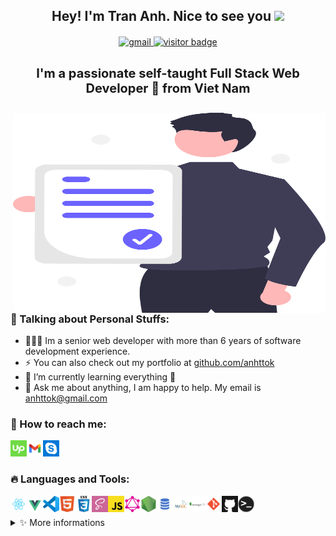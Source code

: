 ## <h2 align="center" style="font-weight: bold; margin-top: 20px; margin-bottom: 20px;">Hey! I'm Tran Anh. Nice to see you <img src="https://media.giphy.com/media/hvRJCLFzcasrR4ia7z/giphy.gif" width="30px"></h1>

<p align="center">
  <a href="https://github.com/anhttok" target="_blank">
    <img alt="gmail" height="25px" src="https://img.shields.io/website?label=github.com/anhttok&style=for-the-badge&url=https%3A%2F%2Fgithub.com/anhttok" />
  </a>
  <a href="https://github.com/anhttok" target="_blank">
    <img alt="visitor badge" height="25px" src="https://visitor-badge.glitch.me/badge?page_id=anhttok.anhttok" />
  </a>
</p>

## <h1 align="center" style="font-weight: bold; margin-top: 20px; margin-bottom: 10px; font-size: 20px">I'm a passionate self-taught Full Stack Web Developer 🚀 from Viet Nam</h1>

<br/>

<img align="right" alt="GIF" src="https://raw.githubusercontent.com/anhttok/anhttok/master/undraw_certificate_re_yadi.svg" width="500" height="320" />
  
### **🌈 Talking about Personal Stuffs:**
- 👨🏽‍💻 Im a senior web developer with more than 6 years of software development experience.
- ⚡ You can also check out my portfolio at [github.com/anhttok][website]
- 🌱 I’m currently learning everything 🤣
- 💬 Ask me about anything, I am happy to help. My email is anhttok@gmail.com

### **🤙 How to reach me:**

[<img align="left" alt="Vue" width="26px" src="https://raw.githubusercontent.com/edent/SuperTinyIcons/master/images/svg/upwork.svg" />][upwork]
[<img align="left" alt="Vue" width="26px" src="https://raw.githubusercontent.com/edent/SuperTinyIcons/master/images/svg/gmail.svg" />][gmail]
<a href="skype:anhttok?chat" target="_blank">
  <img alt="skype" height="26px" src="https://raw.githubusercontent.com/edent/SuperTinyIcons/master/images/svg/skype.svg" />
</a>

### **🔥 Languages and Tools:**

[<img align="left" alt="React" width="26px" src="https://raw.githubusercontent.com/edent/SuperTinyIcons/master/images/svg/react.svg" />][website]
[<img align="left" alt="Vue" width="26px" src="https://raw.githubusercontent.com/edent/SuperTinyIcons/master/images/svg/vue.svg" />][website]
[<img align="left" alt="Visual Studio Code" width="26px" src="https://raw.githubusercontent.com/github/explore/80688e429a7d4ef2fca1e82350fe8e3517d3494d/topics/visual-studio-code/visual-studio-code.png" />][website]
[<img align="left" alt="HTML5" width="26px" src="https://raw.githubusercontent.com/edent/SuperTinyIcons/master/images/svg/html5.svg" />][website]
[<img align="left" alt="CSS3" width="26px" src="https://raw.githubusercontent.com/github/explore/80688e429a7d4ef2fca1e82350fe8e3517d3494d/topics/css/css.png" />][website]
[<img align="left" alt="Sass" width="26px" src="https://raw.githubusercontent.com/edent/SuperTinyIcons/master/images/svg/sass.svg" />][website]
[<img align="left" alt="JavaScript" width="26px" src="https://raw.githubusercontent.com/edent/SuperTinyIcons/master/images/svg/javascript.svg" />][website]
[<img align="left" alt="GraphQL" width="26px" src="https://raw.githubusercontent.com/github/explore/80688e429a7d4ef2fca1e82350fe8e3517d3494d/topics/graphql/graphql.png" />][website]
[<img align="left" alt="Node.js" width="26px" src="https://raw.githubusercontent.com/github/explore/80688e429a7d4ef2fca1e82350fe8e3517d3494d/topics/nodejs/nodejs.png" />][website]
[<img align="left" alt="SQL" width="26px" src="https://raw.githubusercontent.com/github/explore/80688e429a7d4ef2fca1e82350fe8e3517d3494d/topics/sql/sql.png" />][website]
[<img align="left" alt="MySQL" width="26px" src="https://raw.githubusercontent.com/github/explore/80688e429a7d4ef2fca1e82350fe8e3517d3494d/topics/mysql/mysql.png" />][website]
[<img align="left" alt="MongoDB" width="26px" src="https://raw.githubusercontent.com/github/explore/80688e429a7d4ef2fca1e82350fe8e3517d3494d/topics/mongodb/mongodb.png" />][website]
[<img align="left" alt="Git" width="26px" src="https://raw.githubusercontent.com/edent/SuperTinyIcons/master/images/svg/git.svg" />][website]
[<img align="left" alt="GitHub" width="26px" src="https://raw.githubusercontent.com/edent/SuperTinyIcons/master/images/svg/github.svg" />][website]
[<img align="left" alt="Terminal" width="26px" src="https://raw.githubusercontent.com/github/explore/80688e429a7d4ef2fca1e82350fe8e3517d3494d/topics/terminal/terminal.png" />][website]

<br/>
<br/>

<details>
  <summary>✨ More informations</summary>

  <div style="margin-top: 10px;">
    <img src="https://github-readme-stats.vercel.app/api/top-langs?username=anhttok&show_icons=true&locale=en&layout=compact" alt="anhttok GitHub Stats" />
    <br/>
    <img src="https://github-readme-stats.vercel.app/api?username=anhttok&show_icons=true&locale=en" alt="anhttok GitHub Stats" />
  </div>
</details>

[website]: https://anhttok.github.io
[twitter]: https://twitter.com/
[linkedin]: https://linkedin.com/in/
[upwork]: https://www.upwork.com/freelancers/~0148625825c92e8e11
[gmail]: mailto:anhttok@gmail.com
